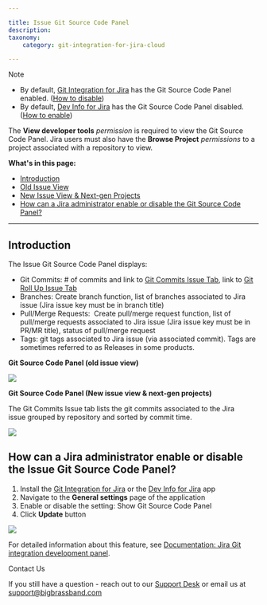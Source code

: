 ```yaml
---

title: Issue Git Source Code Panel
description:
taxonomy:
    category: git-integration-for-jira-cloud

---
```

Note

*   By default, [Git Integration for Jira](https://marketplace.atlassian.com/4984) has the Git Source Code Panel enabled. ([How to disable](/wiki/pages/resumedraft.action?draftId=138346503#IssueGitSourceCodePanel-howToEnableDisable))
*   By default, [Dev Info for Jira](https://marketplace.atlassian.com/1219270) has the Git Source Code Panel disabled. ([How to enable](/wiki/pages/resumedraft.action?draftId=138346503#IssueGitSourceCodePanel-howToEnableDisable))



The **View developer tools** _permission_ is required to view the Git Source Code Panel. Jira users must also have the **Browse Project** _permissions_ to a project associated with a repository to view.

**What's in this page:**

*   [Introduction](/wiki/pages/resumedraft.action?draftId=138346503#IssueGitSourceCodePanel-introduction)
*   [Old Issue View](/wiki/pages/resumedraft.action?draftId=138346503#IssueGitSourceCodePanel-oldIssueView)
*   [New Issue View & Next-gen Projects](/wiki/pages/resumedraft.action?draftId=138346503#IssueGitSourceCodePanel-newIssueView)
*   [How can a Jira administrator enable or disable the Git Source Code Panel?](/wiki/pages/resumedraft.action?draftId=138346503#IssueGitSourceCodePanel-howToEnableDisable)



* * *



## **Introduction**

The Issue Git Source Code Panel displays:

*   Git Commits: # of commits and link to [Git Commits Issue Tab](/wiki/spaces/GITCLOUD/pages/138346498/Git+Commits+Issue+Tab+and+Project+Pages), link to [Git Roll Up Issue Tab](/wiki/spaces/GITCLOUD/pages/138510337/Git+Roll+Up+Issue+Tab)
*   Branches: Create branch function, list of branches associated to Jira issue (Jira issue key must be in branch title)
*   Pull/Merge Requests:  Create pull/merge request function, list of pull/merge requests associated to Jira issue (Jira issue key must be in PR/MR title), status of pull/merge request
*   Tags: git tags associated to Jira issue (via associated commit). Tags are sometimes referred to as Releases in some products.



**Git Source Code Panel (old issue view)**

**![](https://bigbrassband.atlassian.net/wiki/download/attachments/138346503/git-cloud-oldview-source-code-panel.png?version=1&modificationDate=1561742276535&cacheVersion=1&api=v2)**



**Git Source Code Panel (New issue view & next-gen projects)**

The Git Commits Issue tab lists the git commits associated to the Jira issue grouped by repository and sorted by commit time. 

![](https://bigbrassband.atlassian.net/wiki/download/attachments/138346503/git-cloud-newview-source-code-panel.png?version=1&modificationDate=1561741816923&cacheVersion=1&api=v2)

## How can a Jira administrator enable or disable the Issue Git Source Code Panel?

1.  Install the [Git Integration for Jira](https://marketplace.atlassian.com/4984) or the [Dev Info for Jira](https://marketplace.atlassian.com/1219270) app
2.  Navigate to the **General settings** page of the application
3.  Enable or disable the setting: Show Git Source Code Panel
4.  Click **Update** button

![](https://bigbrassband.atlassian.net/wiki/download/attachments/138346503/gitcloud-general-settings-git-source-code-panel.png?version=1&modificationDate=1561742705018&cacheVersion=1&api=v2)

For detailed information about this feature, see [Documentation: Jira Git integration development panel](/git-integration-for-jira-cloud/jira-git-integration-development-panel-gij-cloud).

Contact Us

If you still have a question - reach out to our [Support Desk](https://bigbrassband.atlassian.net/servicedesk/customer/portals) or email us at [support@bigbrassband.com](mailto:support@bigbrassband.com)